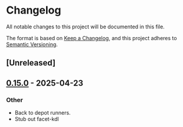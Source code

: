# Changelog

All notable changes to this project will be documented in this file.

The format is based on [Keep a Changelog](https://keepachangelog.com/en/1.0.0/),
and this project adheres to [Semantic Versioning](https://semver.org/spec/v2.0.0.html).

## [Unreleased]

## [0.15.0](https://github.com/facet-rs/facet/compare/facet-kdl-v0.14.0...facet-kdl-v0.15.0) - 2025-04-23

### Other

- Back to depot runners.
- Stub out facet-kdl
